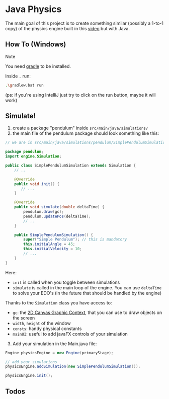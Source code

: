 # Java Physics

The main goal of this project is to create something similar (possibly a 1-to-1 copy) of the
physics engine built in this [video](https://www.youtube.com/watch?v=TtgS-b191V0&t=23s) but with Java.

## How To (Windows)

> [!NOTE] 
> You need [gradle](https://gradle.org/install/) to be installed.

Inside `.` run:

```sh
.\gradlew.bat run
```

(ps: if you're using IntelliJ just try to click on the run button, maybe it will work)

## Simulate!

1. create a package "pendulum" inside `src/main/java/simulations/`
2. the main file of the pendulum package should look something like this:

```java
// we are in src/main/java/simulations/pendulum/SimplePendulumSimulation.java

package pendulum;
import engine.Simulation;

public class SimplePendulumSimulation extends Simulation {
    // ..

    @Override 
    public void init() {
       // ... 
    }

    @Override 
    public void simulate(double deltaTime) {
        pendulum.draw(gc);
        pendulum.updatePos(deltaTime);
        // ..
    }

    public SimplePendulumSimulation() {
        super("Simple Pendulum"); // this is mandatory
        this.initialAngle = 45;
        this.initialVelocity = 10;
        // ...
    }
}
```

Here:

- `init` is called when you toggle between simulations
- `simulate` is called in the main loop of the engine. You can use `deltaTime` to solve your EDO's 
(in the future that should be handled by the engine)

Thanks to the `Simulation` class you have access to:

- `gc`: the [2D Canvas Graphic Context](https://docs.oracle.com/javase/8/javafx/api/javafx/scene/canvas/Canvas.html), that you can use to draw objects on the screen
- `width`, `height` of the window
- `consts`: handy physical constants 
- `mainUI`: useful to add javaFX controls of your simulation

3. Add your simulation in the Main.java file:

```java
Engine physicsEngine = new Engine(primaryStage);

// add your simulations
physicsEngine.addSimulation(new SimplePendulumSimulation());

physicsEngine.init();
```

## Todos
